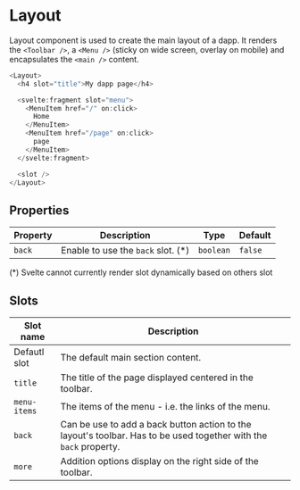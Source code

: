 # Layout

Layout component is used to create the main layout of a dapp. It renders the `<Toolbar />`, a `<Menu />` (sticky on wide screen, overlay on mobile) and encapsulates the `<main />` content.

```javascript
<Layout>
  <h4 slot="title">My dapp page</h4>

  <svelte:fragment slot="menu">
    <MenuItem href="/" on:click>
      Home
    </MenuItem>
    <MenuItem href="/page" on:click>
      page
    </MenuItem>
  </svelte:fragment>

  <slot />
</Layout>
```

## Properties

| Property | Description                        | Type      | Default |
|----------|------------------------------------|-----------|---------|
| `back`   | Enable to use the `back` slot. (*) | `boolean` | `false` |

(*) Svelte cannot currently render slot dynamically based on others slot

## Slots

| Slot name    | Description                                                                                                       |
|--------------|-------------------------------------------------------------------------------------------------------------------|
| Defautl slot | The default main section content.                                                                                 |
| `title`      | The title of the page displayed centered in the toolbar.                                                          |
| `menu-items` | The items of the menu - i.e. the links of the menu.                                                               |
| `back`       | Can be use to add a back button action to the layout's toolbar. Has to be used together with the `back` property. |
| `more`       | Addition options display on the right side of the toolbar.                                                        |
